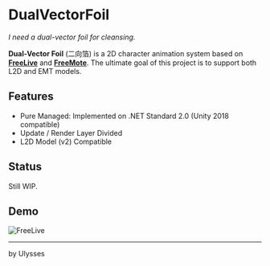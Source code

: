 # DualVectorFoil
*I need a dual-vector foil for cleansing.*

**Dual-Vector Foil** (二向箔) is a 2D character animation system based on [**FreeLive**](https://github.com/UlyssesWu/FreeLive) and [**FreeMote**](https://github.com/UlyssesWu/FreeMote). The ultimate goal of this project is to support both L2D and EMT models.

## Features
* Pure Managed: Implemented on .NET Standard 2.0 (Unity 2018 compatible)
* Update / Render Layer Divided
* L2D Model (v2) Compatible

## Status
Still WIP.

## Demo
![FreeLive](https://raw.githubusercontent.com/UlyssesWu/DualVectorFoil/master/imgs/DualVectorFoil.FreeLive.Demo.png)

---
by Ulysses
